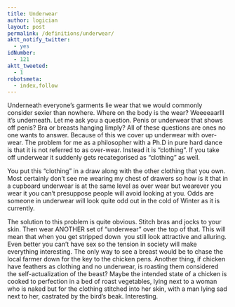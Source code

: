 ```yaml
---
title: Underwear
author: logician
layout: post
permalink: /definitions/underwear/
aktt_notify_twitter:
  - yes
idNumber:
  - 121
aktt_tweeted:
  - 1
robotsmeta:
  - index,follow
---
```

Underneath everyone&#8217;s garments lie wear that we would commonly consider sexier than nowhere. <!--more-->Where on the body is the wear? Weeeeaarlll it&#8217;s underneath. Let me ask you a question. Penis or underwear that shows off penis? Bra or breasts hanging limply? All of these questions are ones no one wants to answer. Because of this we cover up underwear with over-wear. The problem for me as a philosopher with a Ph.D in pure hard dance is that it is not referred to as over-wear. Instead it is &#8220;clothing&#8221;. If you take off underwear it suddenly gets recategorised as &#8220;clothing&#8221; as well.

You put this &#8220;clothing&#8221; in a draw along with the other clothing that you own. Most certainly don&#8217;t see me wearing my chest of drawers so how is it that in a cupboard underwear is at the same level as over wear but wearever you wear it you can&#8217;t presuppose people will avoid looking at you. Odds are someone in underwear will look quite odd out in the cold of Winter as it is currently.

The solution to this problem is quite obvious. Stitch bras and jocks to your skin. Then wear ANOTHER set of &#8220;underwear&#8221; over the top of that. This will mean that when you get stripped down  you still look attractive and alluring. Even better you can&#8217;t have sex so the tension in society will make everything interesting. The only way to see a breast would be to chase the local farmer down for the key to the chicken pens. Another thing, if chicken have feathers as clothing and no underwear, is roasting them considered the self-actualization of the beast? Maybe the intended state of a chicken is cooked to perfection in a bed of roast vegetables, lying next to a woman who is naked but for the clothing stitched into her skin, with a man lying sad next to her, castrated by the bird&#8217;s beak. Interesting.